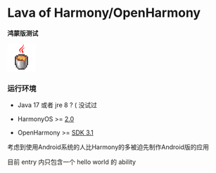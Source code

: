 # Lava of Harmony/OpenHarmony
**鸿蒙版测试**

<img alt="lava" src=".\docs\icon.png" width="64" height="64/">

### 运行环境
- Java 17 或者 jre 8 ? ( 没试过

- HarmonyOS >= <a href="http://repo.huaweicloud.com/harmonyos/os/2.0/">2.0</a>

- OpenHarmony >= <a href="https://gitee.com/openharmony/">SDK 3.1</a>

考虑到使用Android系统的人比Harmony的多被迫先制作Android版的应用

目前 entry 内只包含一个 hello world 的 ability

